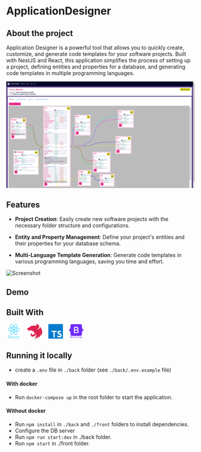 # ApplicationDesigner

<div id="top"></div>

## About the project

Application Designer is a powerful tool that allows you to quickly create, customize, and generate code templates for your software projects. Built with NestJS and React, this application simplifies the process of setting up a project, defining entities and properties for a database, and generating code templates in multiple programming languages.

![Screenshot](./assets/ad-screen.png)

## Features

- **Project Creation**: Easily create new software projects with the necessary folder structure and configurations.

- **Entity and Property Management**: Define your project's entities and their properties for your database schema.

- **Multi-Language Template Generation**: Generate code templates in various programming languages, saving you time and effort.

![Screenshot](./assets/ad-screen-phone-1.jpg)

## Demo

## Built With

<a href="https://reactjs.org/" target="_blank" rel="noreferrer"><img src="https://raw.githubusercontent.com/devicons/devicon/master/icons/react/react-original-wordmark.svg" title="React" alt="react" width="40" height="40"/></a>&nbsp;&nbsp;&nbsp;
<a href="https://nestjs.com/" target="_blank" rel="noreferrer"><img src="https://raw.githubusercontent.com/devicons/devicon/master/icons/nestjs/nestjs-plain.svg" title="nestJs" alt="nestjs" width="40" height="40"/></a>&nbsp;&nbsp;&nbsp;
<a href="https://www.typescriptlang.org/" target="_blank" rel="noreferrer"><img src="https://raw.githubusercontent.com/devicons/devicon/master/icons/typescript/typescript-original.svg" title="TypeScript" alt="typescript" width="40" height="40"/></a>&nbsp;&nbsp;&nbsp;
<a href="https://getbootstrap.com" target="_blank" rel="noreferrer"><img src="https://raw.githubusercontent.com/devicons/devicon/master/icons/bootstrap/bootstrap-plain-wordmark.svg" title="bootstrap" alt="bootstrap" width="40" height="40"/></a>

## Running it locally

- create a `.env` file in `./back` folder (see `./back/.env.example` file)

#### With docker

- Run `docker-compose up` in the root folder to start the application.

#### Without docker

- Run `npm install` in `./back` and `./front` folders to install dependencies.
- Configure the DB server
- Run `npm run start:dev` in ./back folder.
- Run `npm start` in ./front folder.
